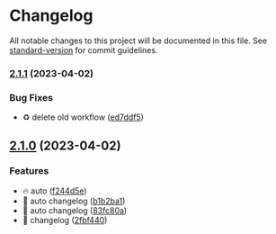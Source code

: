 # Changelog

All notable changes to this project will be documented in this file. See [standard-version](https://github.com/conventional-changelog/standard-version) for commit guidelines.

### [2.1.1](https://github.com/dewiweb/MCxOSCnext/compare/v2.1.0...v2.1.1) (2023-04-02)


### Bug Fixes

* :recycle: delete old workflow ([ed7ddf5](https://github.com/dewiweb/MCxOSCnext/commit/ed7ddf5ea021e5288fb592feaf9e14557daabc8e))

## [2.1.0](https://github.com/dewiweb/MCxOSCnext/compare/v2.1.0-beta.7...v2.1.0) (2023-04-02)


### Features

* :fire: auto ([f244d5e](https://github.com/dewiweb/MCxOSCnext/commit/f244d5ec5176abb1cfb32cc74b01072017347500))
* :rocket: auto changelog ([b1b2ba1](https://github.com/dewiweb/MCxOSCnext/commit/b1b2ba15a1d39c5c7c68c849301b860ae8076ff1))
* :rocket: auto changelog ([83fc80a](https://github.com/dewiweb/MCxOSCnext/commit/83fc80ad6c696438eee29c6b6a9cb393b66650fb))
* :rocket: changelog ([2fbf440](https://github.com/dewiweb/MCxOSCnext/commit/2fbf440a3ce8355caeebc010084d34e412d229a0))
